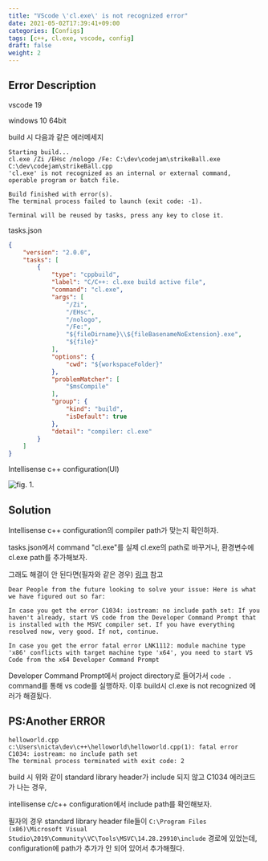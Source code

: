 ```yaml
---
title: "VScode \'cl.exe\' is not recognized error"
date: 2021-05-02T17:39:41+09:00
categories: [Configs]
tags: [c++, cl.exe, vscode, config]
draft: false
weight: 2
---
```


## Error Description

vscode 19

windows 10 64bit

build 시 다음과 같은 에러메세지

```shell
Starting build...
cl.exe /Zi /EHsc /nologo /Fe: C:\dev\codejam\strikeBall.exe C:\dev\codejam\strikeBall.cpp
'cl.exe' is not recognized as an internal or external command,
operable program or batch file.

Build finished with error(s).
The terminal process failed to launch (exit code: -1).

Terminal will be reused by tasks, press any key to close it.
```

tasks.json

```json
{
	"version": "2.0.0",
	"tasks": [
		{
			"type": "cppbuild",
			"label": "C/C++: cl.exe build active file",
			"command": "cl.exe",
			"args": [
				"/Zi",
				"/EHsc",
				"/nologo",
				"/Fe:",
				"${fileDirname}\\${fileBasenameNoExtension}.exe",
				"${file}"
			],
			"options": {
				"cwd": "${workspaceFolder}"
			},
			"problemMatcher": [
				"$msCompile"
			],
			"group": {
				"kind": "build",
				"isDefault": true
			},
			"detail": "compiler: cl.exe"
		}
	]
}
```

Intellisense c++ configuration(UI)
<!--path dependency-->
![fig. 1.](/images/cl-exe-setting-fig-1.png)

## Solution

Intellisense c++ configuration의 compiler path가 맞는지 확인하자.

tasks.json에서 command "cl.exe"를 실제 cl.exe의 path로 바꾸거나, 환경변수에 cl.exe path를 추가해보자.

그래도 해결이 안 된다면(필자와 같은 경우) [링크](https://github.com/microsoft/vscode-cpptools/issues/3654) 참고

    Dear People from the future looking to solve your issue: Here is what we have figured out so far:

    In case you get the error C1034: iostream: no include path set: If you haven't already, start VS code from the Developer Command Prompt that is installed with the MSVC compiler set. If you have everything resolved now, very good. If not, continue.

    In case you get the error fatal error LNK1112: module machine type 'x86' conflicts with target machine type 'x64', you need to start VS Code from the x64 Developer Command Prompt

Developer Command Prompt에서 project directory로 들어가서 `code .` command를 통해 vs code를 실행하자. 이후 build시 cl.exe is not recognized 에러가 해결됬다.

## PS:Another ERROR

```shell
helloworld.cpp
c:\Users\nicta\dev\c++\helloworld\helloworld.cpp(1): fatal error C1034: iostream: no include path set
The terminal process terminated with exit code: 2
```
build 시 위와 같이 standard library header가 include 되지 않고 C1034 에러코드가 나는 경우,

intellisense c/c++ configuration에서 include path를 확인해보자.

필자의 경우 standard library header file들이 `C:\Program Files (x86)\Microsoft Visual Studio\2019\Community\VC\Tools\MSVC\14.28.29910\include` 경로에 있었는데, configuration에 path가 추가가 안 되어 있어서 추가해줬다.
